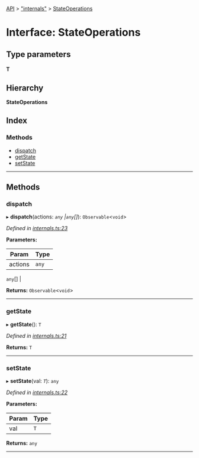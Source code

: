 [API](../README.md) > ["internals"](../modules/_internals_.md) > [StateOperations](../interfaces/_internals_.stateoperations.md)

# Interface: StateOperations

## Type parameters
#### T 
## Hierarchy

**StateOperations**

## Index

### Methods

* [dispatch](_internals_.stateoperations.md#dispatch)
* [getState](_internals_.stateoperations.md#getstate)
* [setState](_internals_.stateoperations.md#setstate)

---

## Methods

<a id="dispatch"></a>

###  dispatch

▸ **dispatch**(actions: *`any` |`any`[]*): `Observable`<`void`>

*Defined in [internals.ts:23](https://github.com/amcdnl/ngxs/blob/4ba1032/packages/store/src/internals.ts#L23)*

**Parameters:**

| Param | Type |
| ------ | ------ |
| actions | `any` |
`any`[]
 | 

**Returns:** `Observable`<`void`>

___
<a id="getstate"></a>

###  getState

▸ **getState**(): `T`

*Defined in [internals.ts:21](https://github.com/amcdnl/ngxs/blob/4ba1032/packages/store/src/internals.ts#L21)*

**Returns:** `T`

___
<a id="setstate"></a>

###  setState

▸ **setState**(val: *`T`*): `any`

*Defined in [internals.ts:22](https://github.com/amcdnl/ngxs/blob/4ba1032/packages/store/src/internals.ts#L22)*

**Parameters:**

| Param | Type |
| ------ | ------ |
| val | `T` | 

**Returns:** `any`

___

